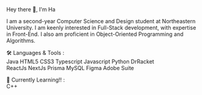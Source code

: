 Hey there 👋, I'm Ha

I am a second-year Computer Science and Design student at Northeastern University. I am keenly interested in Full-Stack development, with expertise in Front-End. I also am proficient in Object-Oriented Programming and Algorithms.

🛠️ Languages & Tools : <br/>
Java HTML5 CSS3 Typescript Javascript Python DrRacket <br/>
ReactJs NextJs Prisma MySQL Figma Adobe Suite

📖 Currently Learning!! : <br/>
C++ 

<!--
**hanguyen04/hanguyen04** is a ✨ _special_ ✨ repository because its `README.md` (this file) appears on your GitHub profile.

Here are some ideas to get you started:

- 🔭 I’m currently working on ...
- 🌱 I’m currently learning ...
- 👯 I’m looking to collaborate on ...
- 🤔 I’m looking for help with ...
- 💬 Ask me about ...
- 📫 How to reach me: ...
- 😄 Pronouns: ...
- ⚡ Fun fact: ...
-->
